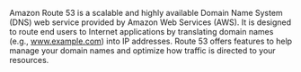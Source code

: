 
Amazon Route 53 is a scalable and highly available Domain Name System (DNS) web service provided by Amazon Web Services (AWS). It is designed to route end users to Internet applications by translating domain names (e.g., www.example.com) into IP addresses. Route 53 offers features to help manage your domain names and optimize how traffic is directed to your resources.
